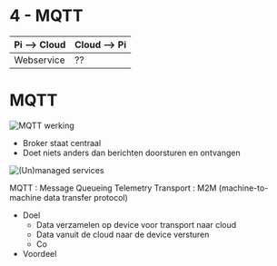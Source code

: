 # 4 - MQTT
| Pi --> Cloud | Cloud --> Pi |
|--|--|
| Webservice | ?? |
# MQTT
![MQTT werking](https://i.imgur.com/anwfSw4.png)

- Broker staat centraal
- Doet niets anders dan berichten doorsturen en ontvangen

![(Un)managed services](https://i.imgur.com/fAhYOSM.png)

MQTT
: Message Queueing Telemetry Transport
: M2M (machine-to-machine data transfer protocol)

- Doel
  - Data verzamelen op device voor transport naar cloud
  - Data vanuit de cloud naar de device versturen
  - Co
- Voordeel

<!--stackedit_data:
eyJoaXN0b3J5IjpbLTQ0MTA5OTM4OCwxNTk2NTc4NTcyXX0=
-->